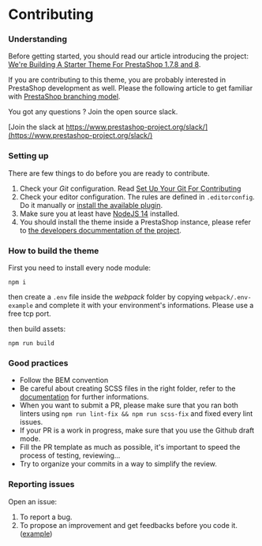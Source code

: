 # Contributing

### Understanding

Before getting started, you should read our article introducing the project:
[We're Building A Starter Theme For PrestaShop 1.7.8 and 8](https://build.prestashop.com/news/new-theme-announce/).

If you are contributing to this theme, you are probably interested in PrestaShop development as well. Please the following article to get familiar with [PrestaShop branching model](http://build.prestashop.com/news/introducing-new-branching-model-prestashop/).

You got any questions ? Join the open source slack.

[Join the slack at https://www.prestashop-project.org/slack/](https://www.prestashop-project.org/slack/)

### Setting up

There are few things to do before you are ready to contribute.

1. Check your _Git_ configuration. Read [Set Up Your Git For Contributing](http://build.prestashop.com/howtos/misc/set-up-your-git-for-contributing/)
2. Check your editor configuration. The rules are defined in `.editorconfig`. Do it manually or [install the available plugin](http://editorconfig.org/#download).
3. Make sure you at least have [NodeJS 14](https://nodejs.org/en/download/) installed.
4. You should install the theme inside a PrestaShop instance, please refer to [the developers docummentation of the project](https://devdocs.prestashop.com/1.7/basics/installation/).

### How to build the theme

First you need to install every node module:

`npm i`

then create a `.env` file inside the *webpack* folder by copying `webpack/.env-example` and complete it with your environment's informations. Please use a free tcp port.

then build assets:

`npm run build`

### Good practices

- Follow the BEM convention
- Be careful about creating SCSS files in the right folder, refer to the [documentation](https://build.prestashop.com/hummingbird/) for further informations. 
- When you want to submit a PR, please make sure that you ran both linters using `npm run lint-fix && npm run scss-fix` and fixed every lint issues.
- If your PR is a work in progress, make sure that you use the Github draft mode.
- Fill the PR template as much as possible, it's important to speed the process of testing, reviewing...
- Try to organize your commits in a way to simplify the review.

### Reporting issues

Open an issue:

1. To report a bug.
2. To propose an improvement and get feedbacks before you code it. ([example](https://github.com/PrestaShop/hummingbird/issues/))
